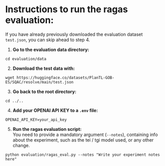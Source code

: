 # Instructions to run the ragas evaluation:

If you have already previously downloaded the evaluation dataset `test.json`, you can skip ahead to step 4.

1. **Go to the evaluation data directory:**
```
cd evaluation/data
```

2. **Download the test data with:**
```
wget https://huggingface.co/datasets/PlanTL-GOB-ES/SQAC/resolve/main/test.json
```

3. **Go back to the root directory:**
```
cd ../..
```

4. **Add your OPENAI API KEY to a `.env` file:**
```
OPENAI_API_KEY=your_api_key
```

5. **Run the ragas evaluation script:**  
You need to provide a mandatory argument (`--notes`), containing info about the experiment, such as the tei / tgi model used, or any other change.
```
python evaluation/ragas_eval.py --notes "Write your experiment notes here"
```
